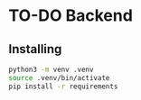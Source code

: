 # TO-DO Backend

## Installing

```bash
python3 -m venv .venv
source .venv/bin/activate
pip install -r requirements
```
